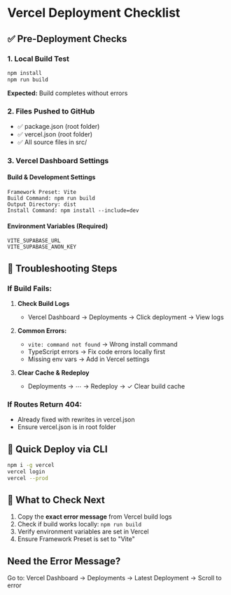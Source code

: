 # Vercel Deployment Checklist

## ✅ Pre-Deployment Checks

### 1. Local Build Test
```bash
npm install
npm run build
```
**Expected:** Build completes without errors

### 2. Files Pushed to GitHub
- ✅ package.json (root folder)
- ✅ vercel.json (root folder)
- ✅ All source files in src/

### 3. Vercel Dashboard Settings

#### Build & Development Settings
```
Framework Preset: Vite
Build Command: npm run build
Output Directory: dist
Install Command: npm install --include=dev
```

#### Environment Variables (Required)
```
VITE_SUPABASE_URL
VITE_SUPABASE_ANON_KEY
```

## 🔧 Troubleshooting Steps

### If Build Fails:

1. **Check Build Logs**
   - Vercel Dashboard → Deployments → Click deployment → View logs

2. **Common Errors:**
   - `vite: command not found` → Wrong install command
   - TypeScript errors → Fix code errors locally first
   - Missing env vars → Add in Vercel settings

3. **Clear Cache & Redeploy**
   - Deployments → ⋯ → Redeploy → ✓ Clear build cache

### If Routes Return 404:

- Already fixed with rewrites in vercel.json
- Ensure vercel.json is in root folder

## 🚀 Quick Deploy via CLI

```bash
npm i -g vercel
vercel login
vercel --prod
```

## 📝 What to Check Next

1. Copy the **exact error message** from Vercel build logs
2. Check if build works locally: `npm run build`
3. Verify environment variables are set in Vercel
4. Ensure Framework Preset is set to "Vite"

## Need the Error Message?

Go to: Vercel Dashboard → Deployments → Latest Deployment → Scroll to error
